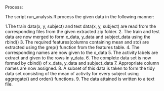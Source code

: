 Process:

The script run_analysis.R process the given data in the following manner:

1.The train data(x, y, subject) and test data(x, y, subject) are read from the corresponding files from the given extracted zip folder.
2. The train and test data are now merged to form x_data, y_data and subject_data using the rbind()
3. The required features(columns containing mean and std) are extracted using the grep() function from the features table.
4. The corresponding names are now given to the x_data
5. The activity labels are extract and given to the rows in y_data.
6. The complete data set is now formed by cbind() of x_data, y_data and subject_data
7. Appropriate column names are now assigned.
8. A subset of this data is taken to form the tidy data set consisting of the mean of activity for every subject using aggregate() and order() functions.
9. The data attained is written to a text file.
